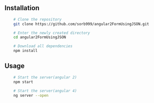 
## Installation

```bash
	# Clone the repository
	git clone https://github.com/sorb999/angular2FormUsingJSON.git

	# Enter the newly created directory
	cd angular2FormUsingJSON

	# Download all dependencies
	npm install
```

## Usage

```bash
	# Start the server(angular 2)
	npm start
```
```bash
	# Start the server(angular 4)
	ng server --open
```
